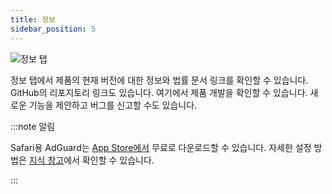 ```yaml
---
title: 정보
sidebar_position: 5
---
```


![정보 탭](https://cdn.adtidy.org/public/Adguard/Blog/AG_for_Safari_in-depth_review/About.png)

정보 탭에서 제품의 현재 버전에 대한 정보와 법률 문서 링크를 확인할 수 있습니다. GitHub의 리포지토리 링크도 있습니다. 여기에서 제품 개발을 확인할 수 있습니다. 새로운 기능을 제안하고 버그를 신고할 수도 있습니다.

:::note 알림

Safari용 AdGuard는 [App Store에서](https://apps.apple.com/app/adguard-for-safari/id1440147259) 무료로 다운로드할 수 있습니다. 자세한 설정 방법은 [지식 창고](/adguard-for-safari/installation/)에서 확인할 수 있습니다.

:::
